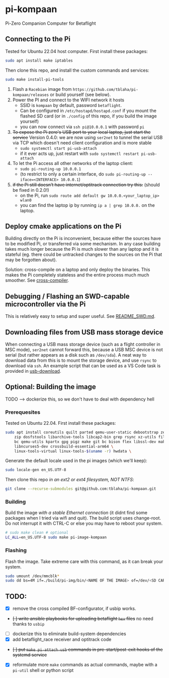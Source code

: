 # pi-kompaan

Pi-Zero Companion Computer for Betaflight

## Connecting to the Pi

Tested for Ubuntu 22.04 host computer. First install these packages:
```bash
sudo apt install make iptables
```

Then clone this repo, and install the custom commands and services:
```bash
sudo make install-pi-tools
```

1. Flash a `Racebian` image from `https://github.com/tblaha/pi-kompaan/releases` or build yourself (see below).
2. Power the PI and connect to the WIFI network it hosts
    - SSID is `kompaan` by default, password `betaflight`.
    - Can be configured in `/etc/hostapd/hostapd.conf` if you mount the flashed SD card (or in `./config` of this repo, if you build the image yourself)
    - you can now connect via `ssh pi@10.0.0.1` with password `pi`
3. ~~To expose the Pi zero's USB port to your local laptop, just start the service~~ Version 0.4.0: we are now using `ser2net` to tunnel the serial USB via TCP which doesn't need client configuration and is more stable
    - `sudo systemctl start pi-usb-attach`
    - if it ever acts up, just restart with `sudo systemctl restart pi-usb-attach`
4. To let the Pi access all other networks of the laptop client:
    - `sudo pi-routing-up 10.0.0.1`
    - (to restrict to only a certain interface, do `sudo pi-routing-up --iface=<INTERFACE> 10.0.0.1`)
5. ~~if the Pi still doesn't have internet/optitrack connection try this:~~ (should be fixed in 0.2.0!)
    - on the Pi, run `sudo route add default gw 10.0.0.<your_laptop_ip> wlan0`
    - you can find the laptop ip by running `ip a | grep 10.0.0.` on the laptop.

## Deploy cmake applications on the Pi

Building directly on the Pi is inconvenient, because either the sources have to be modified Pi, or transferred via some mechanism. In any case building takes much longer because the Pi is much slower than any laptop and it is stateful (eg. there could be untracked changes to the sources on the Pi that may be forgotten about).

Solution: cross-compile on a laptop and only deploy the binaries. This makes the Pi completely stateless and the entire process much much smoother. See [cross-compiler](cross-compiler/README.md).


## Debugging / Flashing an SWD-capable microcontroller via the Pi

This is relatively easy to setup and super useful. See [README_SWD.md](README_SWD.md).


## Downloading files from USB mass storage device

When connecting a USB mass storage device (such as a flight controller in MSC mode), `ser2net` cannot forward this, because a USB MSC device is not serial (but rather appears as a disk such as `/dev/sda`). A neat way to download data from this is to mount the storage device, and use `rsync` to download via `ssh`. An example script that can be used as a VS Code task is provided in [usb-download](usb-download).



## Optional: Building the image

TODO --> dockerize this, so we don't have to deal with dependency hell

### Prerequesites

Tested on Ubuntu 22.04. First install these packages:
```bash
sudo apt install coreutils quilt parted qemu-user-static debootstrap zerofree \
    zip dosfstools libarchive-tools libcap2-bin grep rsync xz-utils file git curl \
    bc qemu-utils kpartx gpg pigz make git bc bison flex libssl-dev make libc6-dev \
    libncurses5-dev crossbuild-essential-arm64 \
    linux-tools-virtual linux-tools-$(uname -r) hwdata \
```

<!--
Also, to cross-compile the RT kernel:
```bash
sudo apt install git bc bison flex libssl-dev make libc6-dev libncurses5-dev crossbuild-essential-arm64
```

To use BF configurator via usb forwarding later, install this:
```bash
sudo apt install linux-tools-virtual linux-tools-$(uname -r) hwdata
```
-->

Generate the default locale used in the pi images (which we'll keep):
```bash
sudo locale-gen en_US.UTF-8
```

Then clone this repo *in an ext2 or ext4 filesystem, NOT NTFS*:
```bash
git clone --recurse-submodules git@github.com:tblaha/pi-kompaan.git
```

### Building

Build the image *with a stable Ethernet connection* (it didnt find some packages when I tried via wifi and quit). The build script uses change-root. Do not interrupt it with CTRL-C or else you may have to reboot your system.
```bash
# sudo make clean # optional
LC_ALL=en_US.UTF-8 sudo make pi-image-kompaan
```

### Flashing

Flash the image. Take extreme care with this command, as it can break your system.
```bash
sudo umount /dev/mmcblk*
sudo dd bs=4M if=./build/pi-img/bin/<NAME OF THE IMAGE> of=/dev/<SD CARD DEVICE, NOT PARTITION, ENDS IN blkX> status=progress
```

## TODO:

- [x] remove the cross compiled BF-configurator, if usbip works.
- ~~[ ] write ansible playbooks for uploading betaflight `hex` files~~ no need thanks to `usbip`
- [ ] dockerize this to eliminate build-system dependencies
- [x] add betaflight_race receiver and optitrack code
- ~~[ ] put `make pi-attach-usb` commands in pre-start/post-exit hooks of the systemd service~~
- [x] reformulate more `make` commands as actual commands, maybe with a `pi-util` shell or python script
